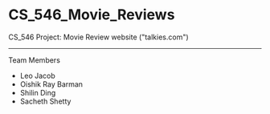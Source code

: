 # CS_546_Movie_Reviews
CS_546 Project: Movie Review website ("talkies.com")

---------------------------------------------------------------------
Team Members
- Leo Jacob
- Oishik Ray Barman
- Shilin Ding
- Sacheth Shetty

